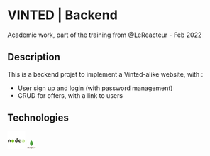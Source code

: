 # VINTED | Backend

Academic work, part of the training from @LeReacteur - Feb 2022

## Description

This is a backend projet to implement a Vinted-alike website, with :

- User sign up and login (with password management)
- CRUD for offers, with a link to users

## Technologies

<p>
 <img src="https://raw.githubusercontent.com/devicons/devicon/master/icons/nodejs/nodejs-original-wordmark.svg" alt="nodejs" width="40" height="40"/>
<img src="https://raw.githubusercontent.com/devicons/devicon/master/icons/mongodb/mongodb-original-wordmark.svg" alt="mongodb" width="20" height="20"/> </p>

